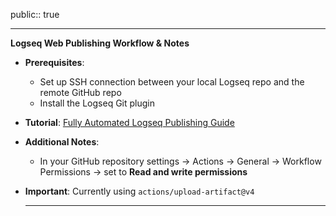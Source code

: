 public:: true

---
**Logseq Web Publishing Workflow & Notes**

- **Prerequisites**:
	- Set up SSH connection between your local Logseq repo and the remote GitHub repo
	- Install the Logseq Git plugin
- **Tutorial**: [Fully Automated Logseq Publishing Guide](https://github.com/Kenshin/simpread/discussions/3426)
- **Additional Notes**:
	- In your GitHub repository settings → Actions → General → Workflow Permissions → set to **Read and write permissions**
- **Important**: Currently using `actions/upload-artifact@v4`
  
  ---